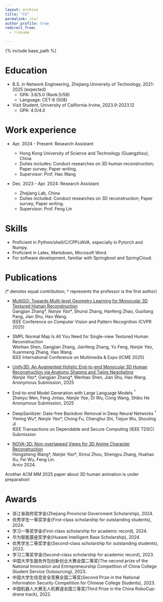 ```yaml
---
layout: archive
title: "CV"
permalink: /cv/
author_profile: true
redirect_from:
  - /resume

---
```


{% include base_path %}

Education
======
* B.S. in Network Engineering, Zhejiang University of Technology, 2021-2025 (expected) <br>
  - GPA: 3.6/5.0 (Rank:5/58)
  - Language: CET-6 (508)
* Visit Student, University of California-Irvine, 2023.9-2023.12
  - GPA: 4.0/4.0

Work experience
======
* Apr. 2024 - Present: Research Assistant
  * Hong Kong University of Science and Technology (Guangzhou), China
  * Duties includes: Conduct researches on 3D human reconstruction; Paper survey; Paper writing.
  * Supervisor: Prof. Hao Wang

* Dec. 2023 - Apr. 2024: Research Assistant
  * Zhejiang Lab, China
  * Duties included: Conduct researches on 3D reconstruction; Paper survey; Paper writing.
  * Supervisor: Prof. Feng Lin
  
Skills
======
* Proficient in Python/shell/C/CPP/JAVA, especially in Pytorch and Numpy.
* Proficient in Latex, Markdown, Microsoft Word.
* For software development, familiar with Springboot and SpringCloud.

Publications
======
(* denotes equal contribution; $\dagger$ represents the professor is the first author)

  * [MultiGO: Towards Multi-level Geometry Learning for Monocular 3D Textured Human Reconstruction](https://arxiv.org/abs/2412.03103) <br>
  Gangjian Zhang\*, *Nanjie Yao*\*, Shunsi Zhang, Hanfeng Zhao, Guoliang Pang, Jian Shu, Hao Wang. <br>
  IEEE Conference on Computer Vision and Pattern Recognition (CVPR 2025)

  * SMPL Normal Map Is All You Need for Single-view Textured Human Reconstruction <br>
  Wenhao Shen, Gangjian Zhang, Jianfeng Zhang, Yu Feng, *Nanjie Yao*, Xuanmeng Zhang, Hao Wang. <br>
  IEEE International Conference on Multimedia & Expo (ICME 2025)

  * [Unify3D: An Augmented Holistic End-to-end Monocular 3D Human Reconstruction via Anatomy Shaping and Twins Negotiating](https://e2e3dgsrecon.github.io/e2e3dgsrecon/) <br>
  *Nanjie Yao*\*, Gangjian Zhang\*, Wenhao Shen, Jian Shu, Hao Wang. <br>
  Anonymous Submission, 2025 

  * End-to-end Model Generation with Large Language Models $^\dagger$ <br>
  Zhenyu Wen, Feng Jintao, *Nanjie Yao*, Di Wu, Cong Wang, Shibo He <br>
  Anonymous Submission, 2025 
  <!-- SIGKDD Conference on Knowledge Discovery and Data Mining Submission (KDD 2025) -->

  * DeepSanitizer: Data-free Backdoor Removal in Deep Neural Networks $^\dagger$ <br> 
  Yiming Wu\*, *Nanjie Yao*\*, Chong Fu, Chenghui Shi, Tiejun Wu, Shouling Ji  <br>
  IEEE Transactions on Dependable and Secure Computing (IEEE TDSC) Submission 

  * [NOVA-3D: Non-overlapped Views for 3D Anime Character Reconstruction](https://arxiv.org/abs/2405.12505) <br>
  Hongsheng Wang\*, *Nanjie Yao*\*, Xinrui Zhou, Shengyu Zhang, Huahao Xu, Fei Wu, Feng Lin.  <br>
  Arxiv 2024.

  Another ACM MM 2025 paper about 3D human animation is under preparation!

Awards
======
  * 浙江省政府奖学金(Zhejiang Provincial Government Scholarship), 2024.
  * 优秀学生一等奖学金(First-class scholarship for outstanding students), 2024.
  * 学习一等奖学金(First-class scholarship for academic record), 2024.
  * 华为智能基座奖学金(Huawei Intelligent Base Scholarship), 2024.
  * 优秀学生二等奖学金(Second-class scholarship for outstanding students), 2023.
  * 学习二等奖学金(Second-class scholarship for academic record), 2023.
  * 中国大学生服务外包创新创业大赛全国二等奖(The second prize of the National Innovation and Entrepreneurship Competition of China College Student Service Outsourcing), 2023.
  * 中国大学生信息安全竞赛全国二等奖(Second Prize in the National Information Security Competition for Chinese College Students), 2023.
  * 中国机器人大赛无人机赛道全国三等奖(Third Prize in the China RoboCup-drone track), 2022.



